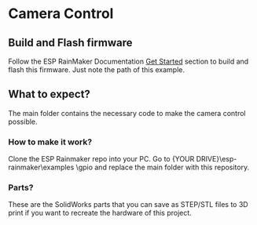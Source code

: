 # Camera Control 

## Build and Flash firmware

Follow the ESP RainMaker Documentation [Get Started](https://rainmaker.espressif.com/docs/get-started.html) section to build and flash this firmware. Just note the path of this example.

## What to expect?
The main folder contains the necessary code to make the camera control possible.

### How to make it work?

Clone the ESP Rainmaker repo into your PC. Go to {YOUR DRIVE}\esp-rainmaker\examples
\gpio and replace the main folder with this repository. 

### Parts?
These are the SolidWorks parts that you can save as STEP/STL files to 3D print if you want to recreate the hardware of this project. 


